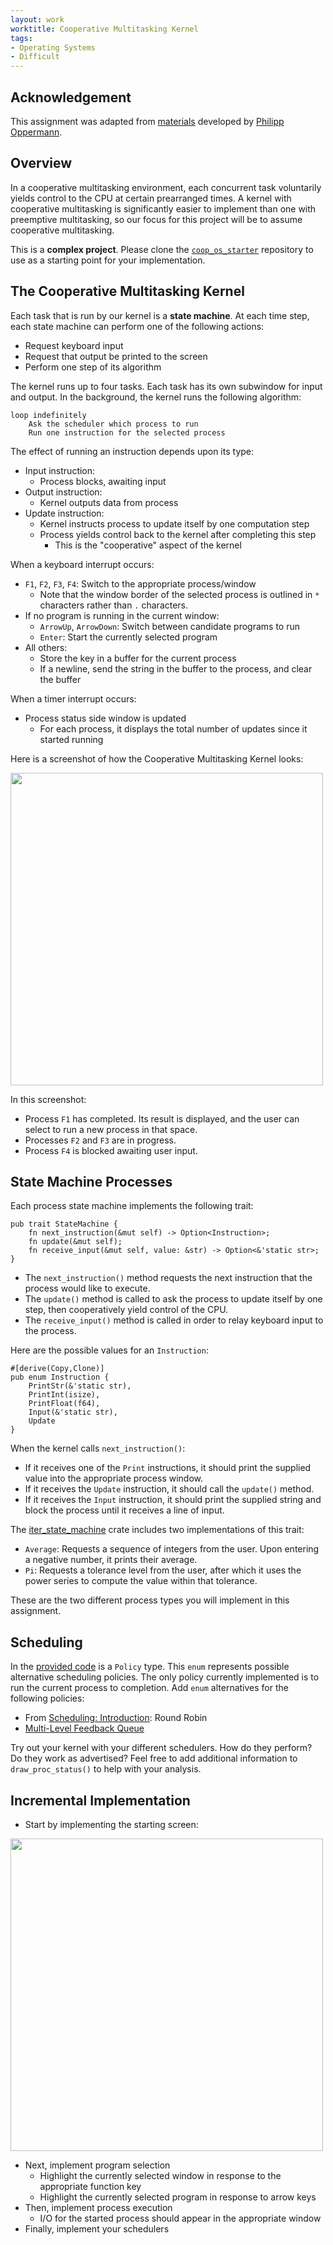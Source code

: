 ```yaml
---
layout: work
worktitle: Cooperative Multitasking Kernel
tags:
- Operating Systems
- Difficult
---
```


## Acknowledgement

This assignment was adapted from [materials](https://os.phil-opp.com/) developed by 
[Philipp Oppermann](https://github.com/phil-opp).

## Overview

In a cooperative multitasking environment, each concurrent task voluntarily yields
control to the CPU at certain prearranged times. A kernel with cooperative 
multitasking is significantly easier to implement than one with preemptive 
multitasking, so our focus for this project will be to assume cooperative 
multitasking.

This is a **complex project**. Please clone the 
[`coop_os_starter`](https://github.com/gjf2a/coop_os_starter)
repository to use as a starting point for your implementation.

## The Cooperative Multitasking Kernel

Each task that is run by our kernel is a **state machine**. At each time step,
each state machine can perform one of the following actions:
* Request keyboard input
* Request that output be printed to the screen
* Perform one step of its algorithm

The kernel runs up to four tasks. Each task has its own subwindow for input and
output. In the background, the kernel runs the following algorithm:

	loop indefinitely
		Ask the scheduler which process to run
		Run one instruction for the selected process
		
The effect of running an instruction depends upon its type:
* Input instruction: 
  * Process blocks, awaiting input
* Output instruction: 
  * Kernel outputs data from process
* Update instruction: 
  * Kernel instructs process to update itself by one computation step
  * Process yields control back to the kernel after completing this step
    * This is the "cooperative" aspect of the kernel
  
When a keyboard interrupt occurs:
* `F1`, `F2`, `F3`, `F4`: Switch to the appropriate process/window
  * Note that the window border of the selected process is outlined in `*`
    characters rather than `.` characters.
* If no program is running in the current window:
  * `ArrowUp`, `ArrowDown`: Switch between candidate programs to run
  * `Enter`: Start the currently selected program
* All others:
  * Store the key in a buffer for the current process
  * If a newline, send the string in the buffer to the process, and clear the buffer
  
When a timer interrupt occurs:
* Process status side window is updated
  * For each process, it displays the total number of updates since
    it started running
	
Here is a screenshot of how the Cooperative Multitasking Kernel looks:

<img src="{{site.baseurl}}/assets/images/coop_os_four_procs.png" width=500>

In this screenshot:
* Process `F1` has completed. Its result is displayed, and the user can select to run
  a new process in that space.
* Processes `F2` and `F3` are in progress.
* Process `F4` is blocked awaiting user input.

## State Machine Processes

Each process state machine implements the following trait:

	pub trait StateMachine {
		fn next_instruction(&mut self) -> Option<Instruction>;
		fn update(&mut self);
		fn receive_input(&mut self, value: &str) -> Option<&'static str>;
	}
	
* The `next_instruction()` method requests the next instruction that the 
process would like to execute. 
* The `update()` method is called to ask the process to update itself by one step,
then cooperatively yield control of the CPU.
* The `receive_input()` method is called in order to relay keyboard input
to the process.

Here are the possible values for an `Instruction`:

	#[derive(Copy,Clone)]
	pub enum Instruction {
		PrintStr(&'static str),
		PrintInt(isize),
		PrintFloat(f64),
		Input(&'static str),
		Update
	}
	
When the kernel calls `next_instruction()`:
* If it receives one of the `Print` instructions, it should print the supplied
value into the appropriate process window.
* If it receives the `Update` instruction, it should call the `update()` method.
* If it receives the `Input` instruction, it should print the supplied string
and block the process until it receives a line of input.

The [iter_state_machine](https://github.com/gjf2a/iter_state_machine) crate 
includes two implementations of this trait:
* `Average`: Requests a sequence of integers from the user. Upon entering 
a negative number, it prints their average.
* `Pi`: Requests a tolerance level from the user, after which it uses the 
power series to compute the value within that tolerance.

These are the two different process types you will implement in this assignment.

## Scheduling

In the [provided code](https://github.com/gjf2a/coop_os_starter) is a 
`Policy` type. This `enum` represents possible alternative scheduling policies.
The only policy currently implemented is to run the current process to 
completion. Add `enum` alternatives for the following policies:
* From [Scheduling: Introduction](https://pages.cs.wisc.edu/~remzi/OSTEP/cpu-sched.pdf): Round Robin
* [Multi-Level Feedback Queue](https://pages.cs.wisc.edu/~remzi/OSTEP/cpu-sched-mlfq.pdf)
  
Try out your kernel with your different schedulers. How do they perform?
Do they work as advertised? Feel free to add additional information to 
`draw_proc_status()` to help with your analysis. 

## Incremental Implementation

* Start by implementing the starting screen:

<img src="{{site.baseurl}}/assets/images/coop_os_start.png" width=500>

* Next, implement program selection
  * Highlight the currently selected window in response to the appropriate function key
  * Highlight the currently selected program in response to arrow keys
* Then, implement process execution
  * I/O for the started process should appear in the appropriate window
* Finally, implement your schedulers
